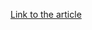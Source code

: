 [Link to the article](https://www.akamai.com/blog/security-research/2024/sep/akamai-perspective-patch-tuesday-september-2024)
